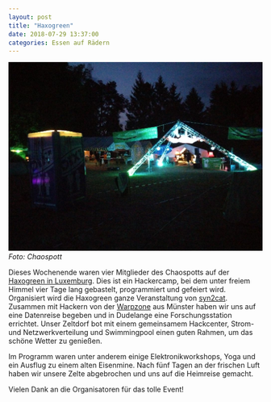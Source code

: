 ```yaml
---
layout: post
title: "Haxogreen"
date: 2018-07-29 13:37:00
categories: Essen auf Rädern
---
```

![Quelle: Chaospott](/media/2018-07-28/haxogreen.jpg)
*Foto: Chaospott*

Dieses Wochenende waren vier Mitglieder des Chaospotts auf der [Haxogreen in Luxemburg](https://haxogreen.lu). Dies ist ein Hackercamp, bei dem unter freiem Himmel vier Tage lang gebastelt, programmiert und gefeiert wird. Organisiert wird die Haxogreen ganze Veranstaltung von [syn2cat](https://www.syn2cat.lu/). Zusammen mit Hackern von der [Warpzone](https://www.warpzone.ms/) aus Münster haben wir uns auf eine Datenreise begeben und in Dudelange eine Forschungsstation errichtet. Unser Zeltdorf bot mit einem gemeinsamem Hackcenter, Strom- und Netzwerkverteilung und Swimmingpool einen guten Rahmen, um das schöne Wetter zu genießen.

Im Programm waren unter anderem einige Elektronikworkshops, Yoga und ein Ausflug zu einem alten Eisenmine. Nach fünf Tagen an der frischen Luft haben wir unsere Zelte abgebrochen und uns auf die Heimreise gemacht.

Vielen Dank an die Organisatoren für das tolle Event!
